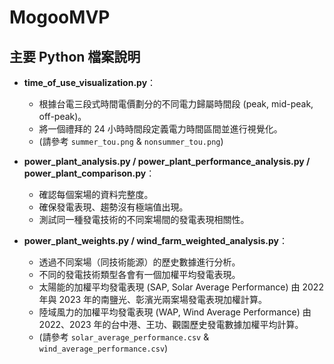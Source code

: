 # MogooMVP

## 主要 Python 檔案說明

- **time_of_use_visualization.py**：
  - 根據台電三段式時間電價劃分的不同電力歸屬時間段 (peak, mid-peak, off-peak)。
  - 將一個禮拜的 24 小時時間段定義電力時間區間並進行視覺化。
  - (請參考 `summer_tou.png` & `nonsummer_tou.png`)

- **power_plant_analysis.py / power_plant_performance_analysis.py / power_plant_comparison.py**：
  - 確認每個案場的資料完整度。
  - 確保發電表現、趨勢沒有極端值出現。
  - 測試同一種發電技術的不同案場間的發電表現相關性。

- **power_plant_weights.py / wind_farm_weighted_analysis.py**：
  - 透過不同案場（同技術能源）的歷史數據進行分析。
  - 不同的發電技術類型各會有一個加權平均發電表現。
  - 太陽能的加權平均發電表現 (SAP, Solar Average Performance) 由 2022 年與 2023 年的南鹽光、彰濱光兩案場發電表現加權計算。
  - 陸域風力的加權平均發電表現 (WAP, Wind Average Performance) 由 2022、2023 年的台中港、王功、觀園歷史發電數據加權平均計算。
  - (請參考 `solar_average_performance.csv` & `wind_average_performance.csv`)


